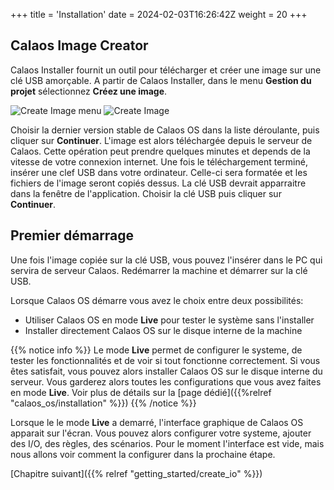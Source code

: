+++
title = 'Installation'
date = 2024-02-03T16:26:42Z
weight = 20
+++

## Calaos Image Creator

Calaos Installer fournit un outil pour télécharger et créer une image sur une clé USB amorçable. A partir de Calaos Installer, dans le menu **Gestion du projet** sélectionnez **Créez une image**.

![Create Image menu](/en/getting_started/images/calaos_installer_creator_menu.png?width=20pc&classes=shadow)
![Create Image](/en/getting_started/images/calaos_installer_creator.png?width=20pc&classes=shadow)

Choisir la dernier version stable de Calaos OS dans la liste déroulante, puis cliquer sur **Continuer**. L'image est alors téléchargée depuis le serveur de Calaos. Cette opération peut prendre quelques minutes et depends de la vitesse de votre connexion internet. Une fois le téléchargement terminé, insérer une clef USB dans votre ordinateur. Celle-ci sera formatée et les fichiers de l'image seront copiés dessus. La clé USB devrait apparraitre dans la fenêtre de l'application. Choisir la clé USB puis cliquer sur **Continuer**.

## Premier démarrage

Une fois l'image copiée sur la clé USB, vous pouvez l'insérer dans le PC qui servira de serveur Calaos. Redémarrer la machine et démarrer sur la clé USB.

Lorsque Calaos OS démarre vous avez le choix entre deux possibilités:

- Utiliser Calaos OS en mode **Live** pour tester le système sans l'installer
- Installer directement Calaos OS sur le disque interne de la machine

{{% notice info %}}
Le mode **Live** permet de configurer le systeme, de tester les fonctionnalités et de voir si tout fonctionne correctement. Si vous êtes satisfait, vous pouvez alors installer Calaos OS sur le disque interne du serveur. Vous garderez alors toutes les configurations que vous avez faites en mode **Live**. Voir plus de détails sur la [page dédié]({{%relref "calaos_os/installation" %}})
{{% /notice %}}

Lorsque le le mode **Live** a demarré, l'interface graphique de Calaos OS apparait sur l'écran. Vous pouvez alors configurer votre systeme, ajouter des I/O, des règles, des scénarios. Pour le moment l'interface est vide, mais nous allons voir comment la configurer dans la prochaine étape.

[Chapitre suivant]({{% relref "getting_started/create_io" %}})